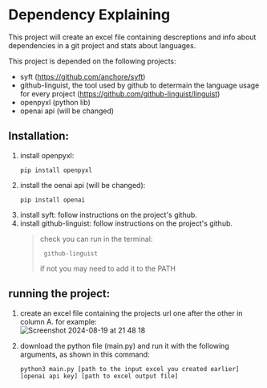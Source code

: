 # Dependency Explaining

This project will create an excel file containing descreptions and info about dependencies in a git project and stats about languages.

This project is depended on the following projects:

- syft (https://github.com/anchore/syft)
- github-linguist, the tool used by github to determain the language usage for every project (https://github.com/github-linguist/linguist)
- openpyxl (python lib)
- openai api (will be changed)

Installation:
--------------

1. install openpyxl:
   ```console
   pip install openpyxl
   
3. install the oenai api (will be changed):
   ```console
   pip install openai
5. install syft:
   follow instructions on the project's github.
6. install github-linguist:
   follow instructions on the project's github.  
   > check you can run in the terminal:
   > ```console
   >  github-linguist
   >  ```
   > if not you may need to add it to the PATH

running the project:
----------------------

1. create an excel file containing the projects url one after the other in column A.
   for example:  
   ![Screenshot 2024-08-19 at 21 48 18](https://github.com/user-attachments/assets/f1d8b2d5-5937-45fa-b5c7-a3db263b25a8)

3. download the python file (main.py) and run it with the following arguments, as shown in this command:  
   ```console
   python3 main.py [path to the input excel you created earlier] [openai api key] [path to excel output file]
